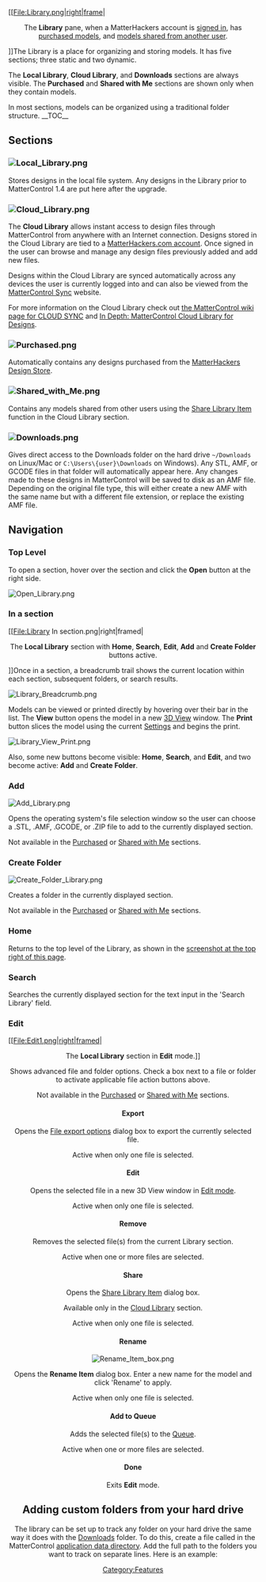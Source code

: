 \[\[[File:Library.png|right|frame](File:Library.png%7Cright%7Cframe)|

<center>

The **Library** pane, when a MatterHackers account is [signed
in](sign-in.md), has [purchased models](#Purchased),
and [models shared from another
user](file-menu#Enter_Share_Code).

</center>

\]\]The Library is a place for organizing and storing models. It has
five sections; three static and two dynamic.

The **Local Library**, **Cloud Library**, and **Downloads** sections are
always visible. The **Purchased** and **Shared with Me** sections are
shown only when they contain models.

In most sections, models can be organized using a traditional folder
structure.
\_\_TOC\_\_

## Sections

### <span class="mw-headline" id="Local_Library">![Local\_Library.png](http://wiki.mattercontrol.com/images/7/79/Local_Library.png "Local_Library.png")</span>

Stores designs in the local file system. Any designs in the Library
prior to MatterControl 1.4 are put here after the
upgrade.

### <span class="mw-headline" id="Cloud_Library">![Cloud\_Library.png](http://wiki.mattercontrol.com/images/3/3f/Cloud_Library.png "Cloud_Library.png")</span>

The **Cloud Library** allows instant access to design files through
MatterControl from anywhere with an Internet connection. Designs stored
in the Cloud Library are tied to a [MatterHackers.com
account](matterhackers.com-account.md). Once signed in the user
can browse and manage any design files previously added and add new
files.

Designs within the Cloud Library are synced automatically across any
devices the user is currently logged into and can also be viewed from
the [MatterControl Sync](https://sync.mattercontrol.com/) website.

For more information on the Cloud Library check out [the MatterControl
wiki page for CLOUD SYNC](cloud#File_Sharing) and [In Depth:
MatterControl Cloud Library for
Designs](http://www.matterhackers.com/articles/in-depth-mattercontrol-cloud-library).

### <span class="mw-headline" id="Purchased">![Purchased.png](http://wiki.mattercontrol.com/images/9/9f/Purchased.png "Purchased.png")</span>

Automatically contains any designs purchased from the [MatterHackers
Design
Store](http://www.matterhackers.com/store/digital-designs).

### <span class="mw-headline" id="Shared with Me">![Shared\_with\_Me.png](http://wiki.mattercontrol.com/images/d/d8/Shared_with_Me.png "Shared_with_Me.png")</span>

Contains any models shared from other users using the [Share Library
Item](library/share-library-item) function in the Cloud
Library
section.

### <span class="mw-headline" id="Downloads">![Downloads.png](http://wiki.mattercontrol.com/images/a/a1/Downloads.png "Downloads.png")</span>

Gives direct access to the Downloads folder on the hard drive
`~/Downloads` on Linux/Mac or `C:\Users\{user}\Downloads` on Windows).
Any STL, AMF, or GCODE files in that folder will automatically appear
here. Any changes made to these designs in MatterControl will be saved
to disk as an AMF file. Depending on the original file type, this will
either create a new AMF with the same name but with a different file
extension, or replace the existing AMF file.

## Navigation

### Top Level

To open a section, hover over the section and click the **Open** button
at the right side.

![Open\_Library.png](http://wiki.mattercontrol.com/images/7/78/Open_Library.png "Open_Library.png")

### In a section

\[\[<File:Library> In section.png|right|framed|

<center>

The **Local Library** section with **Home**, **Search**, **Edit**,
**Add** and **Create Folder** buttons active.

</center>

\]\]Once in a section, a breadcrumb trail shows the current location
within each section, subsequent folders, or search results.

![Library\_Breadcrumb.png](http://wiki.mattercontrol.com/images/6/6f/Library_Breadcrumb.png
"Library_Breadcrumb.png")

Models can be viewed or printed directly by hovering over their bar in
the list. The **View** button opens the model in a new [3D
View](3d-view.md) window. The **Print** button slices the model
using the current [Settings](settings) and begins the print.

![Library\_View\_Print.png](http://wiki.mattercontrol.com/images/8/8f/Library_View_Print.png
"Library_View_Print.png")

Also, some new buttons become visible: **Home**, **Search**, and
**Edit**, and two become active: **Add** and **Create Folder**.

### Add

![Add\_Library.png](http://wiki.mattercontrol.com/images/9/92/Add_Library.png "Add_Library.png")

Opens the operating system's file selection window so the user can
choose a .STL, .AMF, .GCODE, or .ZIP file to add to the currently
displayed section.

Not available in the [Purchased](#Purchased) or [Shared with
Me](#Shared_with_Me) sections.

### Create Folder

![Create\_Folder\_Library.png](http://wiki.mattercontrol.com/images/0/09/Create_Folder_Library.png
"Create_Folder_Library.png")

Creates a folder in the currently displayed section.

Not available in the [Purchased](#Purchased) or [Shared with
Me](#Shared_with_Me) sections.

### Home

Returns to the top level of the Library, as shown in the [screenshot at
the top right of this page](:file:library.png).

### Search

Searches the currently displayed section for the text input in the
'Search Library' field.

### Edit

\[\[[File:Edit1.png|right|framed](File:Edit1.png%7Cright%7Cframed)|

<center>

The **Local Library** section in **Edit** mode.\]\]

Shows advanced file and folder options. Check a box next to a file or
folder to activate applicable file action buttons above.

Not available in the [Purchased](#Purchased) or [Shared with
Me](#Shared_with_Me) sections.

#### Export

Opens the [File export options](file-export-options.md) dialog
box to export the currently selected file.

Active when only one file is selected.

#### Edit

Opens the selected file in a new 3D View window in [Edit
mode](3d-view/edit).

Active when only one file is selected.

#### Remove

Removes the selected file(s) from the current Library section.

Active when one or more files are selected.

#### Share

Opens the [Share Library Item](library/share-library-item)
dialog box.

Available only in the [Cloud Library](#Cloud_Library)
section.

Active when only one file is selected.

#### Rename

![Rename\_Item\_box.png](http://wiki.mattercontrol.com/images/4/41/Rename_Item_box.png "Rename_Item_box.png")

Opens the **Rename Item** dialog box. Enter a new name for the model and
click 'Rename' to apply.

Active when only one file is selected.

#### Add to Queue

Adds the selected file(s) to the [Queue](queue.md).

Active when one or more files are selected.

#### Done

Exits **Edit** mode.

## Adding custom folders from your hard drive

The library can be set up to track any folder on your hard drive the
same way it does with the [Downloads](library#Downloads)
folder. To do this, create a file called  in the MatterControl
[application data directory](data-directory.md). Add the full
path to the folders you want to track on separate lines. Here is an
example:

[Category:Features](category:features)
